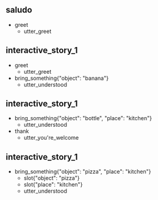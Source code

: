 ## saludo
* greet
    - utter_greet
## interactive_story_1
* greet
    - utter_greet
* bring_something{"object": "banana"}
    - utter_understood


## interactive_story_1
* bring_something{"object": "bottle", "place": "kitchen"}
    - utter_understood
* thank
    - utter_you're_welcome

## interactive_story_1
* bring_something{"object": "pizza", "place": "kitchen"}
    - slot{"object": "pizza"}
    - slot{"place": "kitchen"}
    - utter_understood
